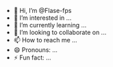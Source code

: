 - 👋 Hi, I’m @Flase-fps
- 👀 I’m interested in ...
- 🌱 I’m currently learning ...
- 💞️ I’m looking to collaborate on ...
- 📫 How to reach me ...
- 😄 Pronouns: ...
- ⚡ Fun fact: ...

<!---
Flase-fps/Flase-fps is a ✨ special ✨ repository because its `README.md` (this file) appears on your GitHub profile.
You can click the Preview link to take a look at your changes.
--->
